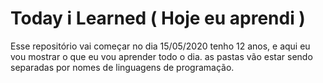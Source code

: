 # Today i Learned ( Hoje eu aprendi )

Esse repositório vai começar no dia 15/05/2020 tenho 12 anos, e aqui eu vou mostrar o que eu vou aprender todo o dia.
as pastas vão estar sendo separadas por nomes de linguagens de programação.
